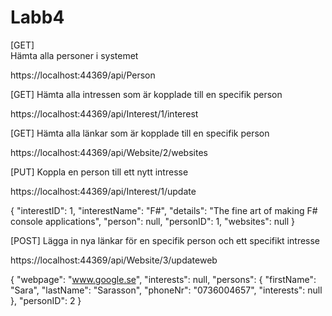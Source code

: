 # Labb4

[GET]  
Hämta alla personer i systemet

https://localhost:44369/api/Person


[GET]
Hämta alla intressen som är kopplade till en specifik person

https://localhost:44369/api/Interest/1/interest


[GET]
Hämta alla länkar som är kopplade till en specifik person

https://localhost:44369/api/Website/2/websites

[PUT]
Koppla en person till ett nytt intresse

https://localhost:44369/api/Interest/1/update

{
    "interestID": 1,
    "interestName": "F#",
    "details": "The fine art of making F# console applications",
    "person": null,
    "personID": 1,
    "websites": null
}

[POST]
Lägga in nya länkar för en specifik person och ett specifikt intresse

https://localhost:44369/api/Website/3/updateweb


{
    "webpage": "www.google.se",
    "interests": null,
    "persons": {
        "firstName": "Sara",
        "lastName": "Sarasson",
        "phoneNr": "0736004657",
        "interests": null
    },
    "personID": 2
}


